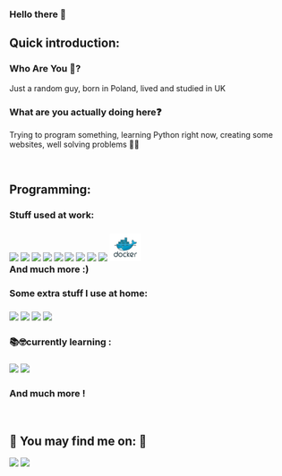 ### Hello there 👋
<h2>Quick introduction:</h2>
<h3>Who Are You 🧐?</h3>
<p>Just a random guy, born in Poland, lived and studied in UK</p>
<h3>What are you actually doing here❓</h3>
<p>Trying to program something, learning Python right now, creating some websites, well solving problems 🧑‍🔧</p>
<br>
<h2>Programming:</h2>
<h3>Stuff used at work:<h3>
<a href="https://www.redmine.org/" target="_blank"><img src="https://camo.githubusercontent.com/2145d9e3a7c547a4327b3667bc9b7da664e636083c3f03c7bfdc6d5506df4300/68747470733a2f2f656d6f6a69732e736c61636b6d6f6a69732e636f6d2f656d6f6a69732f696d616765732f313436373330363737312f3633332f7265646d696e652e706e673f31343637333036373731" height="50px"></a>
<a href="https://www.github.com/" target="_blank"><img src="https://camo.githubusercontent.com/be1bb5de34c2fad9a59740b97b7b080eea13a3c74bdd28369dd282d7512ca167/687474703a2f2f75706c6f61642e77696b696d656469612e6f72672f77696b6970656469612f636f6d6d6f6e732f7468756d622f332f33662f4769745f69636f6e2e7376672f32353670782d4769745f69636f6e2e7376672e706e67" height="50px"></a>
<a href="https://www.python.org/" target="_blank"><img src="https://camo.githubusercontent.com/2e9a228079f8a96873caeabd478ac6228f1a33a1ac7e34c8303192541b444602/68747470733a2f2f6170706c6f7665722e706c2f77702d636f6e74656e742f75706c6f6164732f323032302f30312f6b697373706e672d707974686f6e2d636f6d70757465722d69636f6e732d70726f6772616d6d696e672d6c616e67756167652d657865637574612d35643066306161376337386662332e303431343833363131353631323636383535383137342d3130323478313032342e706e67" height="50px"></a>
<a href="https://www.linux.org/" target="_blank"><img src="https://camo.githubusercontent.com/376064c4392b2f66a581971fa841e3d00ab29bb60bea10cd128e245badcd8955/68747470733a2f2f6c6567656e64732e676f616c756e697465642e6f72672f77702d636f6e74656e742f75706c6f6164732f323032302f31312f4c696e75782d69636f6e2e706e67" height="50px"></a>
<a href="https://www.php.net/" target="_blank"><img src="https://upload.wikimedia.org/wikipedia/commons/2/27/PHP-logo.svg" height="50px"></a>
<a href="https://en.wikipedia.org/wiki/HTML" target="_blank"><img src="https://play-lh.googleusercontent.com/85WnuKkqDY4gf6tndeL4_Ng5vgRk7PTfmpI4vHMIosyq6XQ7ZGDXNtYG2s0b09kJMw=s180-rw" height="50px"></a>
<a href="https://pl.wikipedia.org/wiki/JavaScript" target="_blank"><img src="https://upload.wikimedia.org/wikipedia/commons/9/99/Unofficial_JavaScript_logo_2.svg" height="50px"></a>
<a href="https://about.gitlab.com/" target="_blank"><img src="https://camo.githubusercontent.com/5c31810fbddb708adead608ed785aed57a006a43b824ab59b0cc175c0e019557/68747470733a2f2f636f6e2e6a616b746573746f7761632e706c2f77702d636f6e74656e742f75706c6f6164732f706f7374732f7165323031392d6d656469612f6769746c61622d63692d63642d6c6f676f5f32782e706e67" height="50px"></a>
<a href="https://www.python.org/" target="_blank"><img src="https://camo.githubusercontent.com/2e9a228079f8a96873caeabd478ac6228f1a33a1ac7e34c8303192541b444602/68747470733a2f2f6170706c6f7665722e706c2f77702d636f6e74656e742f75706c6f6164732f323032302f30312f6b697373706e672d707974686f6e2d636f6d70757465722d69636f6e732d70726f6772616d6d696e672d6c616e67756167652d657865637574612d35643066306161376337386662332e303431343833363131353631323636383535383137342d3130323478313032342e706e67" height="50px"></a>
<a href="https://www.docker.com/" target="blank"><img src="https://raw.githubusercontent.com/docker-library/docs/c350af05d3fac7b5c3f6327ac82fe4d990d8729c/docker/logo.png" height="50px"></a><br>
And much more :)<br>
<h3>Some extra stuff I use at home:<h3>
<a href="https://www.qt.io/" target="_blank"><img src="https://camo.githubusercontent.com/0a19d9ea8dcef3845ee6c7e608466b2a746b1eb608877ab55f921a4ad4eb2289/68747470733a2f2f656e637279707465642d74626e302e677374617469632e636f6d2f696d616765733f713d74626e3a414e64394763522d47626549497956424679496570574f39627953586d4859663964314b4c5a656a506726757371703d434155" height="50px"></a>
<a href="http://brackets.io/" target="_blank"><img src="https://upload.wikimedia.org/wikipedia/commons/4/4c/Brackets_Icon.svg" height="50px"></a>
<a href="https://www.jetbrains.com/pycharm/" target="_blank"><img src="https://upload.wikimedia.org/wikipedia/commons/1/1d/PyCharm_Icon.svg" height="50px"></a>
<a href="https://www.microsoft.com/en-us/windows" target="_blank"><img src="https://camo.githubusercontent.com/759469286a93f1a6e202a4f3f23d1af2618dd0795ef44405bacfd2a42aeb8b16/68747470733a2f2f63646e332e69636f6e66696e6465722e636f6d2f646174612f69636f6e732f706f70756c61722d73657276696365732d6272616e64732d766f6c2d322f3531322f77696e646f77732d3531322e706e67" height="50px"></a>
<h3>📚🤓currently learning :<h3>
<a href="https://www.php.net/" target="_blank"><img src="https://upload.wikimedia.org/wikipedia/commons/2/27/PHP-logo.svg" height="50px"></a>
<a href="https://reactjs.org/" target="_blank"><img src="https://miro.medium.com/max/2484/1*CeuWv9fCjD1uTiTuKytnBQ.png" height="50px"></a><h3> And much more !</h3> <br>
<h2>💬 You may find me on: 📧</h2>
<a href="https://www.linkedin.com/in/dawid-panek-57708317a/"><img src="https://camo.githubusercontent.com/74cfa6e8b4cafaab8821efd468f43a99cb5fdd59c9cb6436e37c593a2d3bd855/68747470733a2f2f6175782e69636f6e7370616c6163652e636f6d2f75706c6f6164732f6c696e6b6564696e2d666c61742d69636f6e2d3235362e706e67" height="50px"></a>
<a href="mailto:daw8193@gmail.com"><img src="https://camo.githubusercontent.com/214631befbbe1dcec781964648f39b68f599948150b8dc129c47f90122a2c4cb/68747470733a2f2f7777772e676f6f676c652e636f6d2f676d61696c2f61626f75742f7374617469632f696d616765732f6c6f676f2d676d61696c2e706e67" height="50px"></a>
